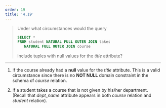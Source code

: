 ```yaml
---
order: 19
title: '4.19'
---
```

> Under what circumstances would the query
>
> ```sql
>SELECT * 
>FROM student NATURAL FULL OUTER JOIN takes 
>    NATURAL FULL OUTER JOIN course
> ```
> 
> include tuples with null values for the _title_ attribute? 

--------------------------------

1. If the course already had a **null** value for the _title_ attribute. 
This is a valid circumstance since there is no **NOT NULL** domain constraint
in the schema of _course_ relation. 

2. If a student takes a course that is not given by his/her department. (Recall that
_dept_name_ attribute appears in both _course_ relation and _student_ relation). 
